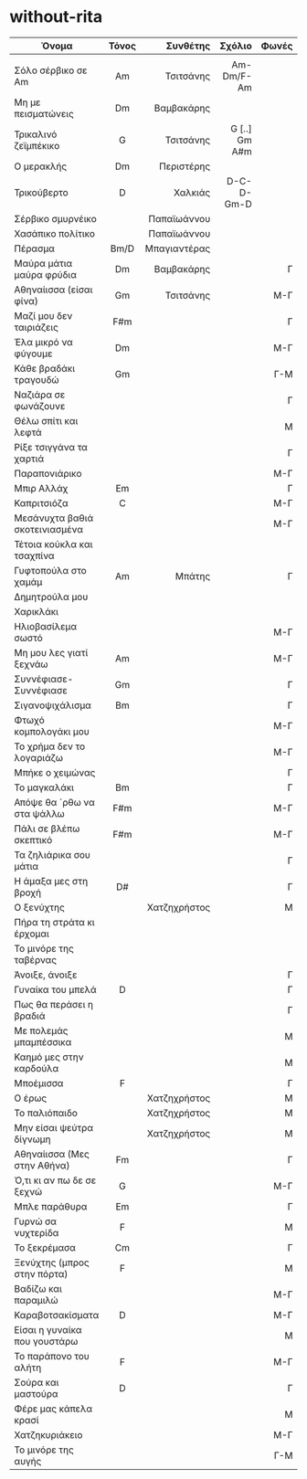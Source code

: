 # without-rita


| Όνομα                 | Τόνος           | Συνθέτης | Σχόλιο | Φωνές |
| -------------         |:-------------:| -----:| -----:|-----:|
|             | |  |||
| Σόλο σέρβικο σε Am        | Am | Τσιτσάνης    | Am-Dm/F-Am    ||
| Μη με πεισματώνεις        | Dm | Βαμβακάρης   |     ||
| Τρικαλινό ζεϊμπέκικο      | G  | Τσιτσάνης    | G [..] Gm A#m ||
| Ο μερακλής                | Dm | Περιστέρης   |      ||
| Τρικούβερτο               | D  | Χαλκιάς      | D-C-D-Gm-D    ||
| Σέρβικο σμυρνέικο         |    | Παπαϊωάννου  |      ||
| Χασάπικο πολίτικο         |    | Παπαϊωάννου  |      ||
| Πέρασμα                   |Bm/D| Μπαγιαντέρας |      ||
| Μαύρα μάτια μαύρα φρύδια  | Dm |  Βαμβακάρης  |      |Γ|
| Αθηναίισσα (είσαι φίνα)   | Gm |  Τσιτσάνης   |      |Μ-Γ|
| Μαζί μου δεν ταιριάζεις   | F#m|              |      |Γ|
| Έλα μικρό να φύγουμε      | Dm |              |      |Μ-Γ|
| Κάθε βραδάκι τραγουδώ     | Gm |              |      |Γ-Μ|
| Ναζιάρα σε φωνάζουνε      |    |              |      |Γ|
| Θέλω σπίτι και λεφτά      |    |              |      |Μ|
| Ρίξε τσιγγάνα τα χαρτιά   |    |              |      |Γ|
| Παραπονιάρικο             |    |              |      |Μ-Γ|
| Μπιρ Αλλάχ                | Em |              |      |Γ|
| Καπριτσιόζα               | C  |              |      |Μ-Γ|
| Μεσάνυχτα βαθιά σκοτεινιασμένα| |              |      |Μ-Γ|
| Τέτοια κούκλα και τσαχπίνα|    |              |      ||
| Γυφτοπούλα στο χαμάμ      | Am | Μπάτης       |      |Γ|
| Δημητρούλα μου            |    |              |      ||
| Χαρικλάκι                 |    |              |      ||
| Ηλιοβασίλεμα σωστό        |    |              |      |Μ-Γ|
| Μη μου λες γιατί ξεχνάω   | Am |              |      |Μ-Γ|
| Συννέφιασε-Συννέφιασε     | Gm |              |      |Γ|
| Σιγανοψιχάλισμα           | Bm |              |      |Γ|
| Φτωχό κομπολογάκι μου     |    |              |      |Μ-Γ|
| Το χρήμα δεν το λογαριάζω |    |              |      |Μ-Γ|
| Μπήκε ο χειμώνας          |    |              |      |Γ|
| Το μαγκαλάκι              | Bm |              |      |Γ|
| Απόψε θα ´ρθω να στα ψάλλω| F#m|              |      |Μ-Γ|
| Πάλι σε βλέπω σκεπτικό    | F#m|              |      |Μ-Γ|
| Τα ζηλιάρικα σου μάτια    |    |              |      |Γ|
| Η άμαξα μες στη βροχή     | D# |              |      |Γ|
| Ο ξενύχτης                |    | Χατζηχρήστος |      |Μ|
| Πήρα τη στράτα κι έρχομαι |    |              |      ||
| Το μινόρε της ταβέρνας    |    |              |      ||
| Άνοιξε, άνοιξε            |    |              |      |Γ|
| Γυναίκα του μπελά         | D  |              |      |Γ|
| Πως θα περάσει η βραδιά   |    |              |      |Γ|
| Με πολεμάς μπαμπέσσικα    |    |              |      |Μ|
| Καημό μες στην καρδούλα   |    |              |      |Μ|
| Μποέμισσα                 | F  |              |      |Γ|
| Ο έρως                    |    | Χατζηχρήστος |      |Μ|
| Το παλιόπαιδο             |    | Χατζηχρήστος |      |Μ|
| Μην είσαι ψεύτρα δίγνωμη  |    | Χατζηχρήστος |      |Μ|
| Αθηναίισσα (Μες στην Αθήνα)| Fm|              |      |Γ|
| Ό,τι κι αν πω δε σε ξεχνώ | G  |              |      |Μ-Γ|
| Μπλε παράθυρα             | Em |              |      |Γ|
| Γυρνώ σα νυχτερίδα        | F  |              |      |Μ|
| Το ξεκρέμασα              | Cm |              |      |Γ|
| Ξενύχτης (μπρος στην πόρτα)|F  |              |      |Μ|
| Βαδίζω και παραμιλώ       |    |              |      |Μ-Γ|
| Καραβοτσακίσματα          | D  |              |      |Μ-Γ|
| Είσαι η γυναίκα που γουστάρω|  |              |      |Μ|
| Το παράπονο του αλήτη     | F  |              |      |Μ-Γ|
| Σούρα και μαστούρα        | D  |              |      |Γ|
| Φέρε μας κάπελα κρασί     |    |              |      |Μ|
| Χατζηκυριάκειο            |    |              |      |Μ-Γ|
| Το μινόρε της αυγής       |    |              |      |Γ-Μ|
